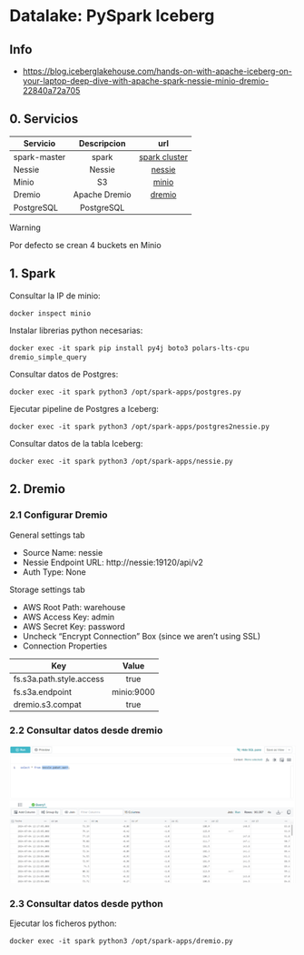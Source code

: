 # Datalake: PySpark Iceberg

## Info
* https://blog.iceberglakehouse.com/hands-on-with-apache-iceberg-on-your-laptop-deep-dive-with-apache-spark-nessie-minio-dremio-22840a72a705

## 0. Servicios

| Servicio | Descripcion | url |
| ------------- |:-------------:| :-----:|
| spark-master | spark | [spark cluster](http://localhost:8080) |
| Nessie | Nessie | [nessie](http://localhost:19120) |
| Minio | S3 | [minio](http://localhost:9091) |
| Dremio | Apache Dremio | [dremio](http://localhost:9047) |
| PostgreSQL | PostgreSQL |  |

> [!WARNING]
> Por defecto se crean 4 buckets en Minio

## 1. Spark

Consultar la IP de minio:
```
docker inspect minio
```

Instalar librerias python necesarias:
```
docker exec -it spark pip install py4j boto3 polars-lts-cpu dremio_simple_query
```

Consultar datos de Postgres:
```
docker exec -it spark python3 /opt/spark-apps/postgres.py
```

Ejecutar pipeline de Postgres a Iceberg:
```
docker exec -it spark python3 /opt/spark-apps/postgres2nessie.py
```

Consultar datos de la tabla Iceberg:
```
docker exec -it spark python3 /opt/spark-apps/nessie.py
```

## 2. Dremio

### 2.1 Configurar Dremio

General settings tab
* Source Name: nessie
* Nessie Endpoint URL: http://nessie:19120/api/v2
* Auth Type: None

Storage settings tab
* AWS Root Path: warehouse
* AWS Access Key: admin
* AWS Secret Key: password
* Uncheck “Encrypt Connection” Box (since we aren’t using SSL)
* Connection Properties

| Key | Value |
| ------------- |:-------------:|
| fs.s3a.path.style.access | true |
| fs.s3a.endpoint | minio:9000 |
| dremio.s3.compat | true |

### 2.2 Consultar datos desde dremio

![Architecture](Img/1.png)

### 2.3 Consultar datos desde python

Ejecutar los ficheros python:
```
docker exec -it spark python3 /opt/spark-apps/dremio.py
```
